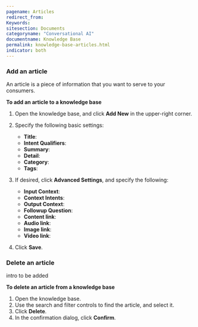 ```yaml
---
pagename: Articles
redirect_from:
Keywords:
sitesection: Documents
categoryname: "Conversational AI"
documentname: Knowledge Base
permalink: knowledge-base-articles.html
indicator: both
---
```


### Add an article

An article is a piece of information that you want to serve to your consumers.

**To add an article to a knowledge base**

1. Open the knowledge base, and click **Add New** in the upper-right corner.
2. Specify the following basic settings:

    * **Title**: 
    * **Intent Qualifiers**:
    * **Summary**:
    * **Detail**:
    * **Category**:
    * **Tags**:

3. If desired, click **Advanced Settings**, and specify the following:

    * **Input Context**:
    * **Context Intents**:
    * **Output Context**:
    * **Followup Question**:
    * **Content link**:
    * **Audio link**: 
    * **Image link**:
    * **Video link**:

4. Click **Save**.

### Delete an article

intro to be added

**To delete an article from a knowledge base**

1. Open the knowledge base.
2. Use the search and filter controls to find the article, and select it.
3. Click **Delete**.
4. In the confirmation dialog, click **Confirm**.
